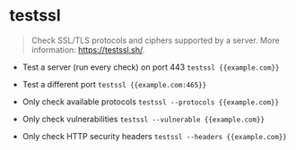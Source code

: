 # testssl
> Check SSL/TLS protocols and ciphers supported by a server.
> More information: <https://testssl.sh/>.

- Test a server (run every check) on port 443
`testssl {{example.com}}`

- Test a different port
`testssl {{example.com:465}}`

- Only check available protocols
`testssl --protocols {{example.com}}`

- Only check vulnerabilities
`testssl --vulnerable {{example.com}}`

- Only check HTTP security headers
`testssl --headers {{example.com}}`
